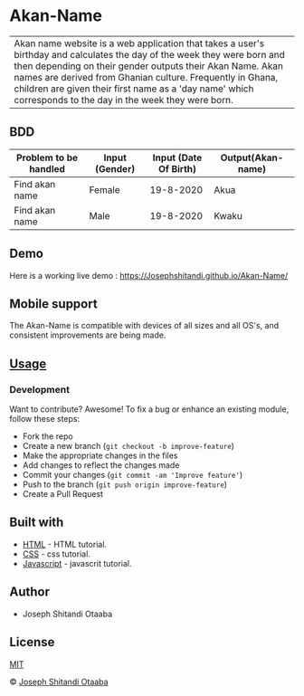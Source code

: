 # Akan-Name

<table>
<tr>
<td>
 Akan name website is a web application that takes a user's birthday and calculates the day of the week they were born and then depending on their gender outputs their Akan Name. 
Akan names are derived from Ghanian culture. Frequently in Ghana, children are given their first name as a 'day name' which corresponds to the day in the week they were born.
</td>
</tr>
</table>

## BDD
| Problem to be handled | Input (Gender) | Input (Date Of Birth) | Output(Akan-name) |
| -----------| -----------| ----------- | ----------- |
| Find akan name| Female | 19-8-2020 | Akua |
| Find akan name| Male | 19-8-2020 | Kwaku |

## Demo
Here is a working live demo :  https://Josephshitandi.github.io/Akan-Name/

## Mobile support
The Akan-Name is compatible with devices of all sizes and all OS's, and consistent improvements are being made.

## [Usage](https://Josephshitandi.github.io/Akan-Name/)
### Development

Want to contribute? Awesome!
To fix a bug or enhance an existing module, follow these steps:
- Fork the repo
- Create a new branch (`git checkout -b improve-feature`)
- Make the appropriate changes in the files
- Add changes to reflect the changes made
- Commit your changes (`git commit -am 'Improve feature'`)
- Push to the branch (`git push origin improve-feature`)
- Create a Pull Request

## Built with

- [HTML](https://www.w3schools.com/html/) - HTML tutorial.
- [CSS](https://www.w3schools.com/css/) - css tutorial.
- [Javascript](https://www.w3schools.com/js/) - javascrit tutorial.

## Author
- Joseph Shitandi Otaaba

## License 
[MIT](https://github.com/Josephshitandi/Akan-Name/blob/master/LICENSE.md)

 © [Joseph Shitandi Otaaba](https://github.com/Josephshitandi)